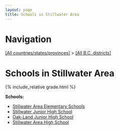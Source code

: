 ```yaml
---
layout: page
title: Schools in Stillwater Area
---
```

# Navigation

[[All countries/states/provinces]](../..) > [[All B.C. districts]](..)

# Schools in Stillwater Area

{% include_relative grade.html %}

**Schools:**

- [Stillwater Area Elementary Schools](Stillwater_Area_Elementary_Schools.md)
- [Stillwater Junior High School](Stillwater_Junior_High_School.md)
- [Oak-Land Junior High School](Oak-Land_Junior_High_School.md)
- [Stillwater Area High School](Stillwater_Area_High_School.md)
